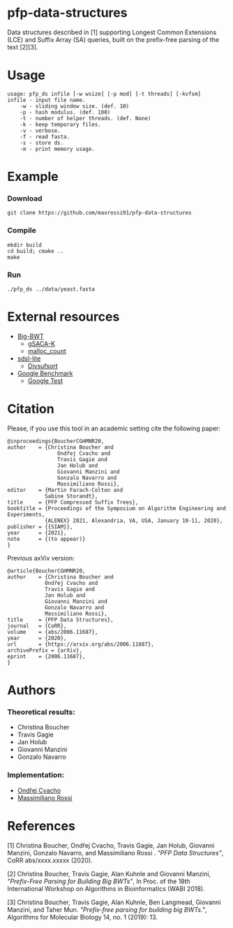 # pfp-data-structures
Data structures described in [1] supporting Longest Common Extensions (LCE) and Suffix Array (SA) queries, built on the prefix-free parsing of the text [2][3].

# Usage

```
usage: pfp_ds infile [-w wsize] [-p mod] [-t threads] [-kvfsm]
infile - input file name.
    -w - sliding window size. (def. 10)
    -p - hash modulus. (def. 100)
    -t - number of helper threads. (def. None)
    -k - keep temporary files.
    -v - verbose.
    -f - read fasta.
    -s - store ds.
    -m - print memory usage.
```

# Example
### Download

```console
git clone https://github.com/maxrossi91/pfp-data-structures
```

### Compile

```console
mkdir build
cd build; cmake ..
make
```

### Run

```console
./pfp_ds ../data/yeast.fasta
```

# External resources

* [Big-BWT](https://github.com/alshai/Big-BWT.git)
    * [gSACA-K](https://github.com/felipelouza/gsa-is.git)
    * [malloc_count](https://github.com/bingmann/malloc_count)
* [sdsl-lite](https://github.com/simongog/sdsl-lite)
    * [Divsufsort](https://github.com/simongog/libdivsufsort.git)
* [Google Benchmark](https://github.com/google/benchmark.git)
    * [Google Test](https://github.com/google/googletest)

# Citation 

Please, if you use this tool in an academic setting cite the following paper:

    @inproceedings{BoucherCGHMNR20,
    author    = {Christina Boucher and
                    Ondřej Cvacho and
                    Travis Gagie and
                    Jan Holub and
                    Giovanni Manzini and
                    Gonzalo Navarro and
                    Massimiliano Rossi},
    editor    = {Martin Farach-Colton and
                Sabine Storandt},
    title     = {PFP Compressed Suffix Trees},
    booktitle = {Proceedings of the Symposium on Algorithm Engineering and Experiments,
                {ALENEX} 2021, Alexandria, VA, USA, January 10-11, 2020},
    publisher = {{SIAM}},
    year      = {2021},
    note      = {(to appear)}
    }


Previous axVix version:

    @article{BoucherCGHMNR20,
    author    = {Christina Boucher and
                Ondřej Cvacho and
                Travis Gagie and
                Jan Holub and
                Giovanni Manzini and
                Gonzalo Navarro and
                Massimiliano Rossi},
    title     = {PFP Data Structures},
    journal   = {CoRR},
    volume    = {abs/2006.11687},
    year      = {2020},
    url       = {https://arxiv.org/abs/2006.11687},
    archivePrefix = {arXiv},
    eprint    = {2006.11687},
    }


# Authors

### Theoretical results:

* Christina Boucher
* Travis Gagie
* Jan Holub
* Giovanni Manzini
* Gonzalo Navarro

### Implementation:

* [Ondřej Cvacho](https://github.com/vallpaper)
* [Massimiliano Rossi](https://github.com/maxrossi91)

# References

[1] Christina Boucher, Ondřej Cvacho, Travis Gagie, Jan Holub, Giovanni Manzini, Gonzalo Navarro, and Massimiliano Rossi . *"PFP Data Structures"*, CoRR abs/xxxx.xxxxx (2020).

[2] Christina Boucher, Travis Gagie, Alan Kuhnle and Giovanni Manzini, *"Prefix-Free Parsing for Building Big BWTs"*, In Proc. of the 18th International Workshop on Algorithms in Bioinformatics (WABI 2018).

[3] Christina Boucher, Travis Gagie, Alan Kuhnle, Ben Langmead, Giovanni Manzini, and Taher Mun. *"Prefix-free parsing for building big BWTs."*, Algorithms for Molecular Biology 14, no. 1 (2019): 13.